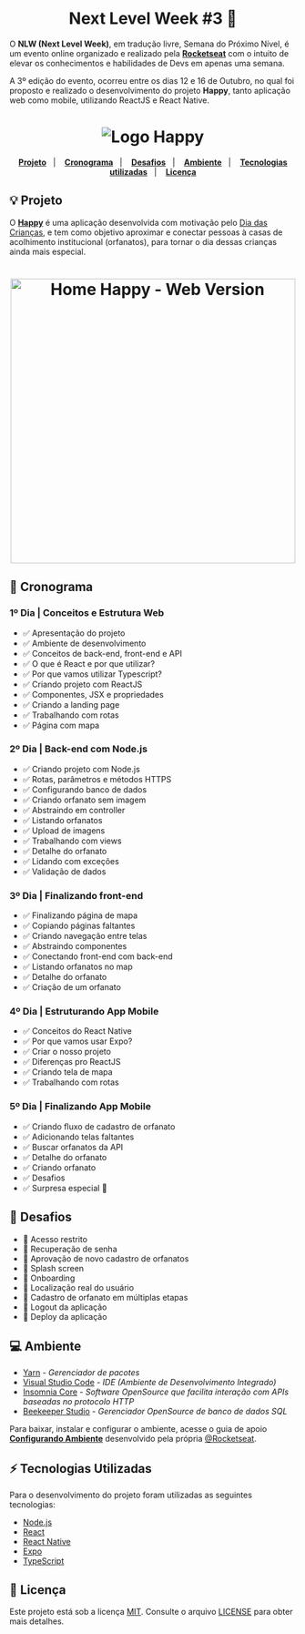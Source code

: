 <h1 align="center"> 
	Next Level Week #3 🚀
</h1>

O **NLW (Next Level Week)**, em tradução livre, Semana do Próximo Nível, é um evento online organizado e realizado pela **[Rocketseat][rocketseat]** com o intuito de elevar os conhecimentos e habilidades de Devs em apenas uma semana.

A 3º edição do evento, ocorreu entre os dias 12 e 16 de Outubro, no qual foi proposto e realizado o desenvolvimento do projeto **Happy**, tanto aplicação web como mobile, utilizando ReactJS e React Native.

<h1 align="center">
    <img alt="Logo Happy" title="Logo Happy" src=".github/happy-logo.svg" />
</h1>

<!-- <h2 align="center"> 
	Menu
</h2> -->

<p align="center">
  <a href="#-projeto"><strong>Projeto</strong></a>&nbsp;&nbsp;&nbsp;|&nbsp;&nbsp;&nbsp;
  <a href="#-cronograma"><strong>Cronograma</strong></a>&nbsp;&nbsp;&nbsp;|&nbsp;&nbsp;&nbsp;
  <a href="#-desafios"><strong>Desafios</strong></a>&nbsp;&nbsp;&nbsp;|&nbsp;&nbsp;&nbsp;
  <a href="#-ambiente"><strong>Ambiente</strong></a>&nbsp;&nbsp;&nbsp;|&nbsp;&nbsp;&nbsp;
  <a href="#-tecnologias-utilizadas"><strong>Tecnologias utilizadas</strong></a>&nbsp;&nbsp;&nbsp;|&nbsp;&nbsp;&nbsp;
  <!-- <a href="#-comandos"><strong>Comandos</strong></a>&nbsp;&nbsp;&nbsp;|&nbsp;&nbsp;&nbsp; -->
  <a href="#-licença"><strong>Licença</strong></a>
</p>

## 💡 Projeto

O **[Happy](https://github.com/bryan-lima/NLW-3)** é uma aplicação desenvolvida com motivação pelo [Dia das Crianças](https://www.google.com/search?q=dia+das+crianças), e tem como objetivo aproximar e conectar pessoas à casas de acolhimento institucional (orfanatos), para tornar o dia dessas crianças ainda mais especial.

<h1 align="center">
    <img alt="Home Happy - Web Version" title="Home Happy - Web Version" src=".github/happy-home-web.svg" width="500px" />
</h1>

## 📅 Cronograma

### 1º Dia | Conceitos e Estrutura Web

- :white_check_mark: Apresentação do projeto
- :white_check_mark: Ambiente de desenvolvimento
- :white_check_mark: Conceitos de back-end, front-end e API
- :white_check_mark: O que é React e por que utilizar?
- :white_check_mark: Por que vamos utilizar Typescript?
- :white_check_mark: Criando projeto com ReactJS
- :white_check_mark: Componentes, JSX e propriedades
- :white_check_mark: Criando a landing page
- :white_check_mark: Trabalhando com rotas
- :white_check_mark: Página com mapa

### 2º Dia | Back-end com Node.js

- :white_check_mark: Criando projeto com Node.js
- :white_check_mark: Rotas, parâmetros e métodos HTTPS
- :white_check_mark: Configurando banco de dados
- :white_check_mark: Criando orfanato sem imagem
- :white_check_mark: Abstraindo em controller
- :white_check_mark: Listando orfanatos
- :white_check_mark: Upload de imagens
- :white_check_mark: Trabalhando com views
- :white_check_mark: Detalhe do orfanato
- :white_check_mark: Lidando com exceções
- :white_check_mark: Validação de dados

### 3º Dia | Finalizando front-end

- :white_check_mark: Finalizando página de mapa
- :white_check_mark: Copiando páginas faltantes
- :white_check_mark: Criando navegação entre telas
- :white_check_mark: Abstraindo componentes
- :white_check_mark: Conectando front-end com back-end
- :white_check_mark: Listando orfanatos no map
- :white_check_mark: Detalhe do orfanato
- :white_check_mark: Criação de um orfanato

### 4º Dia | Estruturando App Mobile

- :white_check_mark: Conceitos do React Native
- :white_check_mark: Por que vamos usar Expo?
- :white_check_mark: Criar o nosso projeto
- :white_check_mark: Diferenças pro ReactJS
- :white_check_mark: Criando tela de mapa
- :white_check_mark: Trabalhando com rotas

### 5º Dia | Finalizando App Mobile

- :white_check_mark: Criando fluxo de cadastro de orfanato
- :white_check_mark: Adicionando telas faltantes
- :white_check_mark: Buscar orfanatos da API
- :white_check_mark: Detalhe do orfanato
- :white_check_mark: Criando orfanato
- :white_check_mark: Desafios
- :white_check_mark: Surpresa especial 💜

## 🎯 Desafios

- :construction: Acesso restrito
- :construction: Recuperação de senha
- :construction: Aprovação de novo cadastro de orfanatos
- :construction: Splash screen
- :construction: Onboarding
- :construction: Localização real do usuário
- :construction: Cadastro de orfanato em múltiplas etapas
- :construction: Logout da aplicação
- :construction: Deploy da aplicação

## 💻 Ambiente

- [Yarn][yarn] - _Gerenciador de pacotes_
- [Visual Studio Code][vscode] - _IDE (Ambiente de Desenvolvimento Integrado)_
- [Insomnia Core][insomnia] - _Software OpenSource que facilita interação com APIs baseadas no protocolo HTTP_
- [Beekeeper Studio][beekeeper] - _Gerenciador OpenSource de banco de dados SQL_

Para baixar, instalar e configurar o ambiente, acesse o guia de apoio **[Configurando Ambiente](https://www.notion.so/Configurando-o-ambiente-953aad022cda4fbcb149be2bfe793995)** desenvolvido pela própria [@Rocketseat][rocketseat-github].

## ⚡ Tecnologias Utilizadas

Para o desenvolvimento do projeto foram utilizadas as seguintes tecnologias:

- [Node.js][nodejs]
- [React][reactjs]
- [React Native][react-native]
- [Expo][expo]
- [TypeScript][ts]

<!-- ## Comandos

### Front-end - Parte I

Para iniciar o desenvolvimento da aplicação web, executa-se o seguinte comando:
```
yarn create react-app web --template typescript
```

ou
```
npx create-react-app web --template typescript
```

Adicionar ícones
```
yarn add react-icons
```

Adicionar biblioteca router
```
yarn add react-router-dom
```

Adicionar tipagem router como dependência de desenvolvimento (-D)
```
yarn add @types/react-router-dom -D
```

Adicionar mapa leaflet
```
yarn add leaflet react-leaflet
```

Adicionar tipagem do mapa leaflet
```
yarn add @types/react-leaflet
```

### Back-end

Criar package.json aceitando todas as opções default
```
yarn init -y
```

Adicionar express
```
yarn add express
```

Adicionar tipagem para express
```
yarn add @types/express -D
```

Adicionar typescript
```
yarn add typescript -D
```

Criar arquivo tsconfig.json
```
yarn tsc --init
```

Adicionar pacote ts-node-dev como dependência de desenvolvimento (-D)
```
yarn add ts-node-dev -D
```

Adicionar pacote banco de dados
```
yarn add typeorm sqlite3
```

Biblioteca para lidar com upload de imagens (arquivos em geral):
Adicionar biblioteca multer
```
yarn add multer
```

Tratativa de exceções:
Adicionar biblioteca express-async-errors
```
yarn add express-async-errors
```

Validação de Dados:
Adicionar biblioteca yup
```
yarn add yup
```

Adicionar tipagem para yup
```
yarn add @types/yup -D
```

Permitir requisições de outros domínios:
Adicionar módulo cors
```
yarn add cors
```

Adicionar tipagem para cors
```
yarn add @types/cors -D
```

### Front-end - Parte II

Biblioteca para conectar (fazer requisições) front-end com a API (back-end)
Adicionar axios
```
yarn add axios
```

### Mobile

Ferramenta Expo
Adicionar Expo
```
yarn global add expo-cli
```

Iniciar projeto mobile
```
expo init mobile
```

Adicionar MapView
```
expo install react-native-maps
```

Adicionar fonte Nunito do Google Fonts
```
expo install @expo-google-fonts/nunito expo-font
```

Adicionar react navigation
```
yarn add @react-navigation/native
```

Adicionar módulos para navegação mobile
```
expo install react-native-gesture-handler react-native-reanimated react-native-screens react-native-safe-area-context @react-native-community/masked-view
```

Adicionar navegação stack (pilha)
```
yarn add @react-navigation/stack
```

Biblioteca para fazer chamadas (HTTP) na API
Adicionar biblioteca axios
```
yarn add axios
```

Adicionar módulo do expo
```
expo install expo-image-picker
``` 
-->

## 📃 Licença

Este projeto está sob a licença [MIT][mit]. Consulte o arquivo [LICENSE](https://github.com/bryan-lima/NLW-3/blob/master/LICENSE) para obter mais detalhes.


[nodejs]: https://nodejs.org/
[ts]: https://www.typescriptlang.org/
[reactjs]: https://reactjs.org
[react-native]: https://facebook.github.io/react-native/
[yarn]: https://yarnpkg.com/
[expo]: https://expo.io/
[vscode]: https://code.visualstudio.com/
[insomnia]: https://insomnia.rest/
[beekeeper]: https://www.beekeeperstudio.io/
[notion]: https://www.notion.so/
[figma]: https://www.figma.com
[rocketseat]: https://rocketseat.com.br/
[rocketseat-github]: https://github.com/Rocketseat
[rocketseat-edu-github]: https://github.com/rocketseat-education/
[mit]: https://opensource.org/licenses/MIT